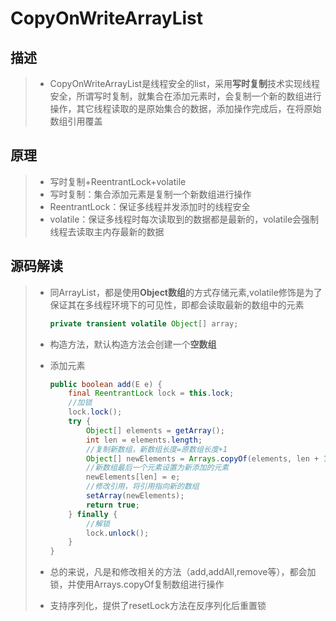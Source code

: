 # CopyOnWriteArrayList

## 描述

> - CopyOnWriteArrayList是线程安全的list，采用**写时复制**技术实现线程安全，所谓写时复制，就集合在添加元素时，会复制一个新的数组进行操作，其它线程读取的是原始集合的数据，添加操作完成后，在将原始数组引用覆盖

## 原理

> - 写时复制+ReentrantLock+volatile
> - 写时复制：集合添加元素是复制一个新数组进行操作
> - ReentrantLock：保证多线程并发添加时的线程安全
> - volatile：保证多线程时每次读取到的数据都是最新的，volatile会强制线程去读取主内存最新的数据

## 源码解读

> - 同ArrayList，都是使用**Object数组**的方式存储元素,volatile修饰是为了保证其在多线程环境下的可见性，即都会读取最新的数组中的元素
>
>   ```java
>   private transient volatile Object[] array;
>   ```
>
> - 构造方法，默认构造方法会创建一个**空数组**
>
> - 添加元素
>
>   ```java
>   public boolean add(E e) {
>       final ReentrantLock lock = this.lock;
>       //加锁
>       lock.lock();
>       try {
>           Object[] elements = getArray();
>           int len = elements.length;
>           //复制新数组，新数组长度=原数组长度+1
>           Object[] newElements = Arrays.copyOf(elements, len + 1);
>           //新数组最后一个元素设置为新添加的元素
>           newElements[len] = e;
>           //修改引用，将引用指向新的数组
>           setArray(newElements);
>           return true;
>       } finally {
>           //解锁
>           lock.unlock();
>       }
>   }
>   ```
>
> - 总的来说，凡是和修改相关的方法（add,addAll,remove等），都会加锁，并使用Arrays.copyOf复制数组进行操作
>
> - 支持序列化，提供了resetLock方法在反序列化后重置锁